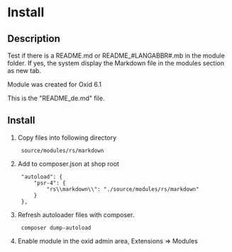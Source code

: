 # Install

## Description

Test if there is a README.md or README_#LANGABBR#.mb in the module folder. If yes, the system display the Markdown file 
in the modules section as new tab.

Module was created for Oxid 6.1

This is the "README_de.md" file.

## Install
1. Copy files into following directory
        
        source/modules/rs/markdown
        
2. Add to composer.json at shop root
  
        "autoload": {
            "psr-4": {
                "rs\\markdown\\": "./source/modules/rs/markdown"
            }
        },

3. Refresh autoloader files with composer.

        composer dump-autoload
        
4. Enable module in the oxid admin area, Extensions => Modules